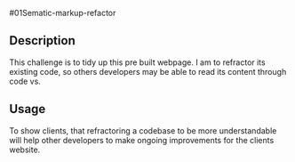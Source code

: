 #01Sematic-markup-refactor

## Description

This challenge is to tidy up this pre built webpage. I am to refractor its existing code, so others developers may be able to read its content through code vs.

## Usage

To show clients, that refractoring a codebase to be more understandable will help other developers to make ongoing improvements for the clients website.